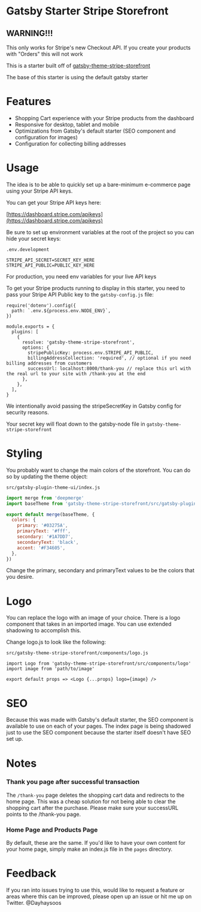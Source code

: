 # Gatsby Starter Stripe Storefront

## WARNING!!!

This only works for Stripe's new Checkout API. If you create your products with "Orders" this will not work

This is a starter built off of [gatsby-theme-stripe-storefront](https://github.com/dayhaysoos/gatsby-theme-stripe/tree/master/packages/gatsby-theme-stripe-storefront)

The base of this starter is using the default gatsby starter

# Features

- Shopping Cart experience with your Stripe products from the dashboard
- Responsive for desktop, tablet and mobile
- Optimizations from Gatsby's default starter (SEO component and configuration for images)
- Configuration for collecting billing addresses

# Usage

The idea is to be able to quickly set up a bare-minimum e-commerce page using your Stripe API keys.

You can get your Stripe API keys here:

[https://dashboard.stripe.com/apikeys](https://dashboard.stripe.com/apikeys)

Be sure to set up environment variables at the root of the project so you can hide your secret keys:

`.env.development`

```
STRIPE_API_SECRET=SECRET_KEY_HERE
STRIPE_API_PUBLIC=PUBLIC_KEY_HERE

```

For production, you need env variables for your live API keys

To get your Stripe products running to display in this starter, you need to pass your Stripe API Public key to the `gatsby-config.js` file:

```
require('dotenv').config({
  path: `.env.${process.env.NODE_ENV}`,
})

module.exports = {
  plugins: [
    {
      resolve: 'gatsby-theme-stripe-storefront',
      options: {
        stripePublicKey: process.env.STRIPE_API_PUBLIC,
        billingAddressCollection: 'required', // optional if you need billing addresses from customers
        successUrl: localhost:8000/thank-you // replace this url with the real url to your site with /thank-you at the end
      },
    },
  ],
}

```

We intentionally avoid passing the stripeSecretKey in Gatsby config for security reasons.

Your secret key will float down to the gatsby-node file in `gatsby-theme-stripe-storefront`

# Styling

You probably want to change the main colors of the storefront. You can do so by updating the theme object:

`src/gatsby-plugin-theme-ui/index.js`

```js
import merge from 'deepmerge'
import baseTheme from 'gatsby-theme-stripe-storefront/src/gatsby-plugin-theme-ui'

export default merge(baseTheme, {
  colors: {
    primary: '#03275A',
    primaryText: '#fff',
    secondary: '#1A7DD7',
    secondaryText: 'black',
    accent: '#F34605',
  },
})
```

Change the primary, secondary and primaryText values to be the colors that you desire.

# Logo

You can replace the logo with an image of your choice. There is a logo component that takes in an imported image. You can use extended shadowing to accomplish this.

Change logo.js to look like the following:

`src/gatsby-theme-stripe-storefront/components/logo.js`

```
import Logo from 'gatsby-theme-stripe-storefront/src/components/logo'
import image from 'path/to/image'

export default props => <Logo {...props} logo={image} />

```

# SEO

Because this was made with Gatsby's default starter, the SEO component is available to use on each of your pages. The index page is being shadowed just to use the SEO component because the starter itself doesn't have SEO set up.

# Notes

### Thank you page after successful transaction

The `/thank-you` page deletes the shopping cart data and redirects to the home page. This was a cheap solution for not being able to clear the shopping cart after the purchase. Please make sure your successURL points to the /thank-you page.

### Home Page and Products Page

By default, these are the same. If you'd like to have your own content for your home page, simply make an index.js file in the `pages` directory.

# Feedback

If you ran into issues trying to use this, would like to request a feature or areas where this can be improved, please open up an issue or hit me up on Twitter. @Dayhaysoos
